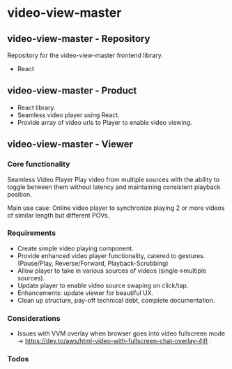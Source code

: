 # video-view-master

## video-view-master - Repository

Repository for the video-view-master frontend library.

-   React

## video-view-master - Product

-   React library.
-   Seamless video player using React.
-   Provide array of video urls to Player to enable video viewing.

## video-view-master - Viewer

### Core functionality

Seamless Video Player
Play video from multiple sources with the ability to toggle between them without latency and maintaining consistent playback position.

Main use case: Online video player to synchronize playing 2 or more videos of similar length but different POVs.

### Requirements

-   Create simple video playing component.
-   Provide enhanced video player functionality, catered to gestures. (Pause/Play, Reverse/Forward, Playback-Scrubbing)
-   Allow player to take in various sources of videos (single->multiple sources).
-   Update player to enable video source swaping on click/tap.
-   Enhancements: update viewer for beautiful UX.
-   Clean up structure, pay-off technical debt, complete documentation.

### Considerations

-   Issues with VVM overlay when browser goes into video fullscreen mode -> https://dev.to/aws/html-video-with-fullscreen-chat-overlay-4jfl .

### Todos
